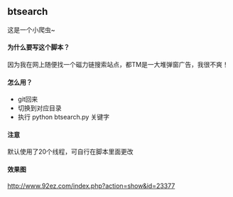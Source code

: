 ## btsearch
这是一个小爬虫~

#### 为什么要写这个脚本？
因为我在网上随便找一个磁力链搜索站点，都TM是一大堆弹窗广告，我很不爽！

#### 怎么用？
* git回来
* 切换到对应目录
* 执行 python btsearch.py 关键字

#### 注意
默认使用了20个线程，可自行在脚本里面更改

#### 效果图
http://www.92ez.com/index.php?action=show&id=23377
